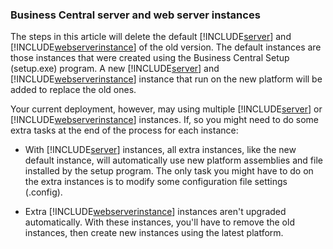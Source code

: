 ### Business Central server and web server instances

The steps in this article will delete the default [!INCLUDE[server](server.md)] and [!INCLUDE[webserverinstance](webserverinstance.md)] of the old version. The default instances are those instances that were created using the Business Central Setup (setup.exe) program. A new [!INCLUDE[server](server.md)] and [!INCLUDE[webserverinstance](webserverinstance.md)] instance that run on the new platform will be added to replace the old ones.

Your current deployment, however, may using multiple [!INCLUDE[server](server.md)] or [!INCLUDE[webserverinstance](webserverinstance.md)] instances. If, so you might need to do some extra tasks at the end of the process for each instance:

- With [!INCLUDE[server](server.md)] instances, all extra instances, like the new default instance, will automatically use new platform assemblies and file installed by the setup program. The only task you might have to do on the extra instances is to modify some configuration file settings (.config).

- Extra [!INCLUDE[webserverinstance](webserverinstance.md)] instances aren't upgraded automatically. With these instances, you'll have to remove the old instances, then create new instances using the latest platform.
